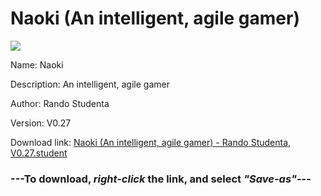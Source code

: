 # Naoki (An intelligent, agile gamer)

<img src = "https://raw.githubusercontent.com/Arbiter1223/Koukou-Gurashi-Custom-Students/master/Students/Files/Naoki%20(An%20intelligent%2C%20agile%20gamer).png">

Name: Naoki

Description: An intelligent, agile gamer

Author: Rando Studenta

Version: V0.27

Download link: <a href="https://raw.githubusercontent.com/Arbiter1223/Koukou-Gurashi-Custom-Students/master/Students/Files/Naoki%20(An%20intelligent%2C%20agile%20gamer)%20-%20Rando%20Studenta%2C%20V0.27.student">Naoki (An intelligent, agile gamer) - Rando Studenta, V0.27.student</a>

### ---**To download, _right-click_ the link, and select _"Save-as"_**---

